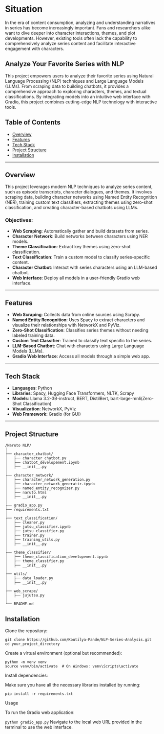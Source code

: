 # Situation
In the era of content consumption, analyzing and understanding narratives in series has become increasingly important. Fans and researchers alike want to dive deeper into character interactions, themes, and plot developments. However, existing tools often lack the capability to comprehensively analyze series content and facilitate interactive engagement with characters.
## Analyze Your Favorite Series with NLP

This project empowers users to analyze their favorite series using Natural Language Processing (NLP) techniques and Large Language Models (LLMs). From scraping data to building chatbots, it provides a comprehensive approach to exploring characters, themes, and textual classifications. By integrating models into an intuitive web interface with Gradio, this project combines cutting-edge NLP technology with interactive tools.

## Table of Contents
- [Overview](#overview)
- [Features](#features)
- [Tech Stack](#tech-stack)
- [Project Structure](#project-structure)
- [Installation](#installation)

---

## Overview

This project leverages modern NLP techniques to analyze series content, such as episode transcripts, character dialogues, and themes. It involves scraping data, building character networks using Named Entity Recognition (NER), training custom text classifiers, extracting themes using zero-shot classification, and creating character-based chatbots using LLMs.

### Objectives:
- **Web Scraping**: Automatically gather and build datasets from series.
- **Character Network**: Build networks between characters using NER models.
- **Theme Classification**: Extract key themes using zero-shot classification.
- **Text Classification**: Train a custom model to classify series-specific content.
- **Character Chatbot**: Interact with series characters using an LLM-based chatbot.
- **Web Interface**: Deploy all models in a user-friendly Gradio web interface.

---

## Features

- **Web Scraping**: Collects data from online sources using Scrapy.
- **Named Entity Recognition**: Uses Spacy to extract characters and visualize their relationships with NetworkX and PyViz.
- **Zero-Shot Classification**: Classifies series themes without needing labeled training data.
- **Custom Text Classifier**: Trained to classify text specific to the series.
- **LLM-Based Chatbot**: Chat with characters using Large Language Models (LLMs).
- **Gradio Web Interface**: Access all models through a simple web app.

---

## Tech Stack

- **Languages**: Python
- **Libraries**: Spacy, Hugging Face Transformers, NLTK, Scrapy
- **Models**: Llama 3.2-3B-instruct, BERT, DistilBert, bart-large-mnli(Zero-Shot Classification)
- **Visualization**: NetworkX, PyViz
- **Web Framework**: Gradio (for GUI)

---
## Project Structure
```
/Naruto NLP/
│
├── character_chatbot/
│   ├── character_chatbot.py
│   ├── chatbot_developement.ipynb
│   ├── __init__.py
│
├── character_network/
│   ├── character_network_generation.py
│   ├── character_network_generatir.ipynb
│   ├── named_entity_recognizer.py
│   ├── naruto.html
│   ├── __init__.py
│
├── gradio_app.py
├── requirements.txt
│
├── text_classification/
│   ├── cleaner.py
│   ├── jutsu_classifier.ipynb
│   ├── jutsu_classifier.py
│   ├── trainer.py
│   ├── training_utils.py
│   ├── __init__.py
│
├── theme_classifier/
│   ├── theme_classification_developement.ipynb
│   ├── theme_classifier.py
│   ├── __init__.py
│
├── utils/
│   ├── data_loader.py
│   ├── __init__.py
│
├── web_scrape/
│   ├── jujutsu.py
│
└── README.md
```
## Installation

Clone the repository:

```
git clone https://github.com/Koutilya-Pande/NLP-Series-Analysis.git
cd your_project_directory
 ```
Create a virtual environment (optional but recommended):

```
python -m venv venv
source venv/bin/activate  # On Windows: venv\Scripts\activate 
```
Install dependencies:

Make sure you have all the necessary libraries installed by running:

```pip install -r requirements.txt```

Usage

To run the Gradio web application:


```python gradio_app.py```
Navigate to the local web URL provided in the terminal to use the web interface.
